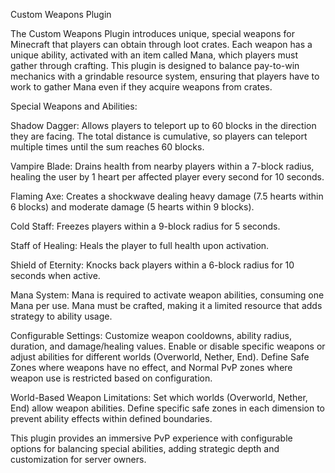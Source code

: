Custom Weapons Plugin

The Custom Weapons Plugin introduces unique, special weapons for Minecraft that players can obtain through loot crates. Each weapon has a unique ability, activated with an item called Mana, which players must gather through crafting. This plugin is designed to balance pay-to-win mechanics with a grindable resource system, ensuring that players have to work to gather Mana even if they acquire weapons from crates.


Special Weapons and Abilities:

Shadow Dagger: Allows players to teleport up to 60 blocks in the direction they are facing. The total distance is cumulative, so players can teleport multiple times until the sum reaches 60 blocks.
        
Vampire Blade: Drains health from nearby players within a 7-block radius, healing the user by 1 heart per affected player every second for 10 seconds.
        
Flaming Axe: Creates a shockwave dealing heavy damage (7.5 hearts within 6 blocks) and moderate damage (5 hearts within 9 blocks).
        
Cold Staff: Freezes players within a 9-block radius for 5 seconds.
        
Staff of Healing: Heals the player to full health upon activation.
        
Shield of Eternity: Knocks back players within a 6-block radius for 10 seconds when active.

Mana System:
        Mana is required to activate weapon abilities, consuming one Mana per use. Mana must be crafted, making it a limited resource that adds strategy to ability usage.

Configurable Settings:
        Customize weapon cooldowns, ability radius, duration, and damage/healing values.
        Enable or disable specific weapons or adjust abilities for different worlds (Overworld, Nether, End).
        Define Safe Zones where weapons have no effect, and Normal PvP zones where weapon use is restricted based on configuration.

World-Based Weapon Limitations:
        Set which worlds (Overworld, Nether, End) allow weapon abilities.
        Define specific safe zones in each dimension to prevent ability effects within defined boundaries.

This plugin provides an immersive PvP experience with configurable options for balancing special abilities, adding strategic depth and customization for server owners.
